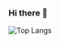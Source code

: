 ### Hi there 👋

![Top Langs](https://github-readme-stats.vercel.app/api/top-langs/?username=KoziukSerhiy&layout=compact)
